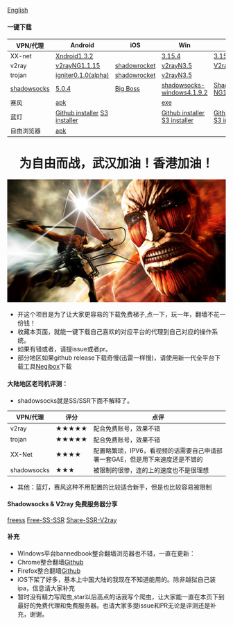 [English](https://github.com/hugetiny/FreeVPN/blob/master/README.md)

#### 一键下载
|  VPN/代理  | Android | iOS | Win  | Mac | Linux |
|  ----  | ----  | ---- | ----  | ---- | ---- |
| XX-net | [Xndroid1.3.2](https://github.com/XndroidDev/Xndroid/releases/download/1.3.2/app-release.apk)  | |[3.15.4](https://github.com/XX-net/XX-Net/releases/download/3.15.4/XX-Net-3.15.4.7z)  |[3.15.4](https://github.com/XX-net/XX-Net/releases/download/3.15.4/XX-Net-3.15.4.7z)  |[3.15.4](https://github.com/XX-net/XX-Net/releases/download/3.15.4/XX-Net-3.15.4.7z) |
| v2ray  | [v2rayNG1.1.15](https://github.com/2dust/v2rayNG/releases/download/1.1.15/v2rayNG_1.1.15.apk) |[shadowrocket](https://lueyingpro.github.io/shadowrocket/index.html) | [v2rayN3.5](https://github.com/2dust/v2rayN/releases/download/3.5/v2rayN.zip) | [V2rayU2.0.0](https://github.com/yanue/V2rayU/releases/download/2.0.0/V2rayU.dmg) ||
| trojan  | [igniter0.1.0(alpha)](https://github.com/trojan-gfw/igniter/releases/download/v0.1.0-pre-alpha14/app-release.apk) | [shadowrocket](https://lueyingpro.github.io/shadowrocket/index.html) | [v2rayN3.5](https://github.com/2dust/v2rayN/releases/download/3.5/v2rayN.zip) |||
| [shadowsocks](https://shadowsocks.org/en/download/clients.html)  |[5.0.4](https://github.com/shadowsocks/shadowsocks-android/releases/download/v5.0.4/shadowsocks--universal-5.0.4.apk) |  [Big Boss](http://apt.thebigboss.org/onepackage.php?bundleid=com.linusyang.shadowsocks) | [shadowsocks-windows4.1.9.2](https://github.com/shadowsocks/shadowsocks-windows/releases/download/4.1.9.2/Shadowsocks-4.1.9.2.zip) | [ShadowsocksX-NG1.8.2](https://github.com/shadowsocks/ShadowsocksX-NG/releases/download/v1.8.2/ShadowsocksX-NG.app.1.8.2.zip) |[Shadowsocks-Qt5-3.0.1](https://github.com/shadowsocks/shadowsocks-qt5/releases/download/v3.0.1/Shadowsocks-Qt5-3.0.1-x86_64.AppImage)
| 赛风  |[apk](https://www.psiphon3.com/PsiphonAndroid.apk)||[exe](https://www.psiphon3.com/psiphon3.exe)|
| 蓝灯 |[Github installer](https://raw.githubusercontent.com/getlantern/lantern-binaries/master/lantern-installer.apk) [S3 installer](https://s3.amazonaws.com/lantern/lantern-installer.apk) | |[Github installer](https://raw.githubusercontent.com/getlantern/lantern-binaries/master/lantern-installer.exe) [S3 installer](https://s3.amazonaws.com/lantern/lantern-installer.exe)|[Github installer](https://raw.githubusercontent.com/getlantern/lantern-binaries/master/lantern-installer.dmg) [S3 installer](https://s3.amazonaws.com/lantern/lantern-installer.dmg)|[32bit installer](https://raw.githubusercontent.com/getlantern/lantern-binaries/master/lantern-installer-32-bit.deb) [64bit installer](https://raw.githubusercontent.com/getlantern/lantern-binaries/master/lantern-installer-64-bit.deb)|
| 自由浏览器 | [apk](https://github.com/greatfire/x/raw/master/FreeBrowser.apk)|

<h1 align="center">为自由而战，武汉加油！香港加油！</h1>

![We are born free](./fightforfree.jpeg)
+ 开这个项目是为了让大家更容易的下载免费梯子,点一下，玩一年，翻墙不花一份钱！
+ 收藏本页面，就能一键下载自己喜欢的对应平台的代理到自己对应的操作系统。
+ 如果有错或者，请提issue或者pr。
+ 部分地区如果github release下载奇慢(迅雷一样慢)，请使用新一代全平台下载工具[Negibox](https://github.com/hugetiny/negibox)下载

#### 大陆地区老司机评测：
+ shadowsocks就是SS/SSR下面不解释了。

|  VPN/代理   | 评分  | 点评 |
|  ----  | ----  | ---- |
| v2ray  | ★★★★★ | 配合免费账号，效果不错 |
| trojan  | ★★★★★ | 配合免费账号，效果不错 |
| XX-Net  | ★★★★ | 配置略繁琐，IPV6，看视频的话需要自己申请部署一套GAE，但是用下来速度还是不错的 |
| shadowsocks  | ★★★ | 被限制的很惨，连的上的速度也不是很理想 |
+ 其他：蓝灯，赛风这种不用配置的比较适合新手，但是也比较容易被限制


#### Shadowsocks & V2ray 免费服务器分享
[freess](https://github.com/max2max/freess)
[Free-SS-SSR](https://github.com/ThinkDevelop/Free-SS-SSR)
[Share-SSR-V2ray](https://github.com/selierlin/Share-SSR-V2ray)

#### 补充
+ Windows平台bannedbook整合翻墙浏览器也不错，一直在更新：
+ Chrome整合翻墙[Github](https://github.com/bannedbook/fanqiang/wiki/Chrome%E4%B8%80%E9%94%AE%E7%BF%BB%E5%A2%99%E5%8C%85#chromego-down)
+ Firefox整合翻墙[Github](https://github.com/bannedbook/fanqiang/wiki/%E7%81%AB%E7%8B%90firefox%E4%B8%80%E9%94%AE%E7%BF%BB%E5%A2%99%E5%8C%85#firefoxfq-down)
+ iOS下架了好多，基本上中国大陆的我现在不知道能用的。除非越狱自己装ipa，信息请大家补充
+ 暂时没有精力写爬虫,star以后高点的话我写个爬虫，让大家能一直在本页下到最好的免费代理和免费服务器。也请大家多提issue和PR无论是评测还是补充，谢谢。














